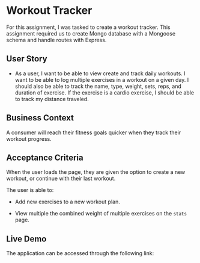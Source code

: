 
# Workout Tracker
For this assignment, I was tasked to create a workout tracker. This assignment required us to create Mongo database with a Mongoose schema and handle routes with Express.

## User Story

* As a user, I want to be able to view create and track daily workouts. I want to be able to log multiple exercises in a workout on a given day. I should also be able to track the name, type, weight, sets, reps, and duration of exercise. If the exercise is a cardio exercise, I should be able to track my distance traveled.

## Business Context

A consumer will reach their fitness goals quicker when they track their workout progress.

## Acceptance Criteria

When the user loads the page, they are given the option to create a new workout, or continue with their last workout.

The user is able to:

  * Add new exercises to a new workout plan.

  * View multiple the combined weight of multiple exercises on the `stats` page.

## Live Demo

The application can be accessed through the following link:

